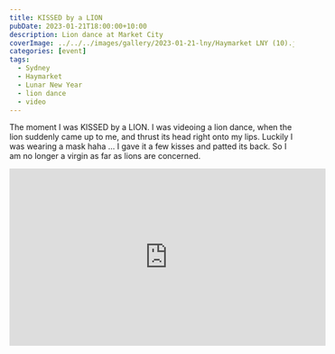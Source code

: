 ```yaml
---
title: KISSED by a LION
pubDate: 2023-01-21T18:00:00+10:00
description: Lion dance at Market City
coverImage: ../../../images/gallery/2023-01-21-lny/Haymarket LNY (10).jpeg
categories: [event]
tags:
  - Sydney
  - Haymarket
  - Lunar New Year
  - lion dance
  - video
---
```


The moment I was KISSED by a LION. I was videoing a lion dance, when the lion suddenly came up to me, and thrust its head right onto my lips. Luckily I was wearing a mask haha ... I gave it a few kisses and patted its back. So I am no longer a virgin as far as lions are concerned.

<iframe src="https://www.facebook.com/plugins/video.php?height=314&href=https%3A%2F%2Fwww.facebook.com%2Fchris1.tham%2Fvideos%2F681235773789028%2F&show_text=false&width=560&t=0" width="560" height="314" style="border:none;overflow:hidden" scrolling="no" frameborder="0" allowfullscreen="true" allow="autoplay; clipboard-write; encrypted-media; picture-in-picture; web-share" allowFullScreen="true"></iframe>
